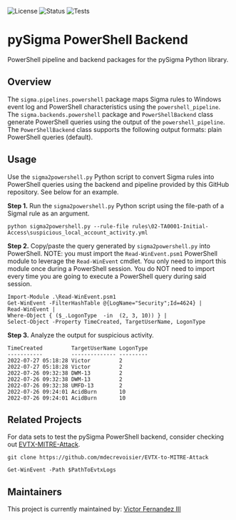 ![License](https://img.shields.io/github/license/cyberphor/pySigma-backend-powershell?color=Green)
![Status](https://img.shields.io/badge/Status-pre--release-orange)
![Tests](https://github.com/cyberphor/pySigma-backend-powershell/actions/workflows/test.yml/badge.svg)

# pySigma PowerShell Backend
PowerShell pipeline and backend packages for the pySigma Python library. 

## Overview
The `sigma.pipelines.powershell` package maps Sigma rules to Windows event log and PowerShell characteristics using the `powershell_pipeline`. The `sigma.backends.powershell` package and `PowerShellBackend` class generate PowerShell queries using the output of the `powershell_pipeline`. The `PowerShellBackend` class supports the following output formats: plain PowerShell queries (default). 

## Usage
Use the `sigma2powershell.py` Python script to convert Sigma rules into PowerShell queries using the backend and pipeline provided by this GitHub repository. See below for an example. 

**Step 1.** Run the `sigma2powershell.py` Python script using the file-path of a Sigmal rule as an argument. 
```
python sigma2powershell.py --rule-file rules\02-TA0001-Initial-Access\suspicious_local_account_activity.yml
```

**Step 2.** Copy/paste the query generated by `sigma2powershell.py` into PowerShell. NOTE: you must import the `Read-WinEvent.psm1` PowerShell module to leverage the `Read-WinEvent` cmdlet. You only need to import this module once during a PowerShell session. You do NOT need to import every time you are going to execute a PowerShell query during said session. 
```pwsh
Import-Module .\Read-WinEvent.psm1
Get-WinEvent -FilterHashTable @{LogName="Security";Id=4624} | 
Read-WinEvent | 
Where-Object { ($_.LogonType  -in  (2, 3, 10)) } | 
Select-Object -Property TimeCreated, TargetUserName, LogonType
```

**Step 3.** Analyze the output for suspicious activity. 
```
TimeCreated         TargetUserName LogonType
-----------         -------------- ---------
2022-07-27 05:18:28 Victor         2        
2022-07-27 05:18:28 Victor         2        
2022-07-26 09:32:38 DWM-13         2        
2022-07-26 09:32:38 DWM-13         2        
2022-07-26 09:32:38 UMFD-13        2        
2022-07-26 09:24:01 AcidBurn       10        
2022-07-26 09:24:01 AcidBurn       10  
```

## Related Projects
For data sets to test the pySigma PowerShell backend, consider checking out [EVTX-MITRE-Attack](https://github.com/mdecrevoisier/EVTX-to-MITRE-Attack).
```
git clone https://github.com/mdecrevoisier/EVTX-to-MITRE-Attack
```
```
Get-WinEvent -Path $PathToEvtxLogs 
```

## Maintainers
This project is currently maintained by: [Victor Fernandez III](https://github.com/cyberphor/)